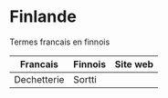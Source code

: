 # Finlande
Termes francais en finnois

| Francais    | Finnois        | Site web      |
|-------------|----------------|---------------|
| Dechetterie | Sortti         |               |
